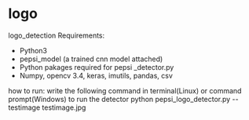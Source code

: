 # logo
logo_detection
Requirements:
- Python3
- pepsi_model (a trained cnn model attached)
- Python pakages required for pepsi _detector.py
- Numpy, opencv 3.4, keras, imutils, pandas, csv

how to run:
write the following command in terminal(Linux) or command prompt(Windows) to run the detector
python pepsi_logo_detector.py --testimage testimage.jpg

